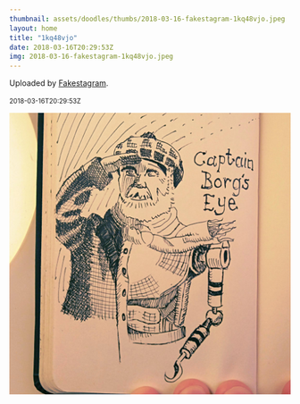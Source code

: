 ```yaml
---
thumbnail: assets/doodles/thumbs/2018-03-16-fakestagram-1kq48vjo.jpeg
layout: home
title: "1kq48vjo"
date: 2018-03-16T20:29:53Z
img: 2018-03-16-fakestagram-1kq48vjo.jpeg
---
```


Uploaded by [Fakestagram](https://github.com/opyate/fakestagram).

<small>2018-03-16T20:29:53Z</small>

![Uploaded by Fakestagram](assets/doodles/original/2018-03-16-fakestagram-1kq48vjo.jpeg)
